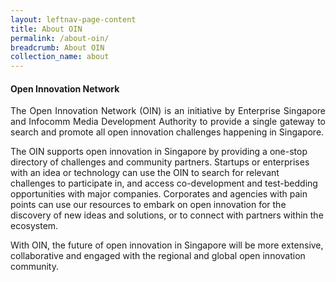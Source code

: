 ```yaml
---
layout: leftnav-page-content
title: About OIN
permalink: /about-oin/
breadcrumb: About OIN
collection_name: about
---
```

#### Open Innovation Network

<p align="justify">The Open Innovation Network (OIN) is an initiative by Enterprise Singapore and Infocomm Media Development Authority to provide a single gateway to search and promote all open innovation challenges happening in Singapore.

The OIN supports open innovation in Singapore by providing a one-stop directory of challenges and community partners. Startups or enterprises with an idea or technology can use the OIN to search for relevant challenges to participate in, and access co-development and test-bedding opportunities with major companies. Corporates and agencies with pain points can use our resources to embark on open innovation for the discovery of new ideas and solutions, or to connect with partners within the ecosystem.

With OIN, the future of open innovation in Singapore will be more extensive, collaborative and engaged with the regional and global open innovation community.</p>
